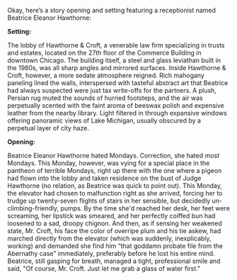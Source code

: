 Okay, here’s a story opening and setting featuring a receptionist named Beatrice Eleanor Hawthorne:

**Setting:**

The lobby of Hawthorne & Croft, a venerable law firm specializing in trusts and estates, located on the 27th floor of the Commerce Building in downtown Chicago. The building itself, a steel and glass leviathan built in the 1980s, was all sharp angles and mirrored surfaces. Inside Hawthorne & Croft, however, a more sedate atmosphere reigned. Rich mahogany paneling lined the walls, interspersed with tasteful abstract art that Beatrice had always suspected were just tax write-offs for the partners. A plush, Persian rug muted the sounds of hurried footsteps, and the air was perpetually scented with the faint aroma of beeswax polish and expensive leather from the nearby library. Light filtered in through expansive windows offering panoramic views of Lake Michigan, usually obscured by a perpetual layer of city haze.

**Opening:**

Beatrice Eleanor Hawthorne hated Mondays. Correction, she hated *most* Mondays. This Monday, however, was vying for a special place in the pantheon of terrible Mondays, right up there with the one where a pigeon had flown into the lobby and taken residence on the bust of Judge Hawthorne (no relation, as Beatrice was quick to point out). This Monday, the elevator had chosen to malfunction right as she arrived, forcing her to trudge up twenty-seven flights of stairs in her sensible, but decidedly un-climbing-friendly, pumps. By the time she'd reached her desk, her feet were screaming, her lipstick was smeared, and her perfectly coiffed bun had loosened to a sad, droopy chignon. And then, as if sensing her weakened state, Mr. Croft, his face the color of overripe plum and his tie askew, had marched directly from the elevator (which was suddenly, inexplicably, working) and demanded she find him “that goddamn probate file from the Abernathy case” immediately, preferably before he lost his entire mind. Beatrice, still gasping for breath, managed a tight, professional smile and said, "Of course, Mr. Croft. Just let me grab a glass of water first."
